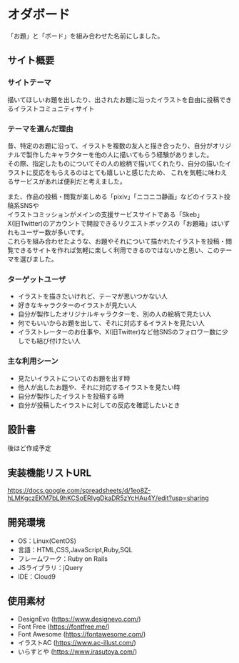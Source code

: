 # オダボード
「お題」と「ボード」を組み合わせた名前にしました。
​
## サイト概要
### サイトテーマ
描いてほしいお題を出したり、出されたお題に沿ったイラストを自由に投稿できるイラストコミュニティサイト
​
### テーマを選んだ理由
昔、特定のお題に沿って、イラストを複数の友人と描き合ったり、自分がオリジナルで製作したキャラクターを他の人に描いてもらう経験がありました。  
その際、指定したものについてその人の絵柄で描いてくれたり、自分の描いたイラストに反応をもらえるのはとても嬉しいと感じたため、
これを気軽に味わえるサービスがあれば便利だと考えました。  

また、作品の投稿・閲覧が楽しめる「pixiv」「ニコニコ静画」などのイラスト投稿系SNSや  
イラストコミッションがメインの支援サービスサイトである「Skeb」  
X(旧Twitter)のアカウントで開設できるリクエストボックスの「お題箱」はいずれもユーザー数が多いです。  
これらを組み合わせたような、お題やそれについて描かれたイラストを投稿・閲覧できるサイトを作れば気軽に楽しく利用できるのではないかと思い、このテーマを選びました。 
​
### ターゲットユーザ
- イラストを描きたいけれど、テーマが思いつかない人
- 好きなキャラクターのイラストが見たい人
- 自分が製作したオリジナルキャラクターを、別の人の絵柄で見たい人
- 何でもいいからお題を出して、それに対応するイラストを見たい人
- イラストレーターのお仕事や、X(旧Twitter)など他SNSのフォロワー数に少しでも結び付けたい人

### 主な利用シーン
- 見たいイラストについてのお題を出す時
- 他人が出したお題や、それに対応するイラストを見たい時
- 自分が製作したイラストを投稿する時
- 自分が投稿したイラストに対しての反応を確認したいとき

## 設計書
後ほど作成予定

## 実装機能リストURL
https://docs.google.com/spreadsheets/d/1eo8Z-hLMKgczEKM7bL9hKCSoERIygDkaDR5zYcHAu4Y/edit?usp=sharing
​
## 開発環境
- OS：Linux(CentOS)
- 言語：HTML,CSS,JavaScript,Ruby,SQL
- フレームワーク：Ruby on Rails
- JSライブラリ：jQuery
- IDE：Cloud9

## 使用素材
- DesignEvo (https://www.designevo.com/)
- Font Free (https://fontfree.me/)
- Font Awesome (https://fontawesome.com/)
- イラストAC (https://www.ac-illust.com/)
- いらすとや (https://www.irasutoya.com/)
